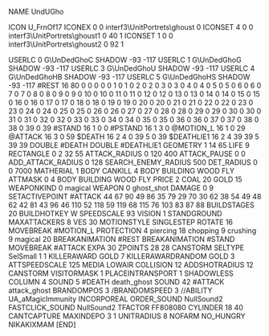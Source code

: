 NAME 			UndUGho

ICON 			U_FrnOf17
ICONEX 0 0 interf3\UnitPortrets\ghoust 0
ICONSET 4 0 0 interf3\UnitPortrets\ghoust1 0 40 1
ICONSET 1 0 0 interf3\UnitPortrets\ghoust2 0 92 1

USERLC 			0 G\UnDedGhoC SHADOW  -93 -117
USERLC 			1 G\UnDedGhoG SHADOW  -93 -117
USERLC 			3 G\UnDedGhoU SHADOW  -93 -117
USERLC 			4 G\UnDedGhoHB SHADOW -93 -117
USERLC 			5 G\UnDedGhoHS SHADOW -93 -117
#REST      		16 80 0 0 0 0 0 1 0 1 0 2 0 2 0 3 0 3 0 4 0 4 0 5 0 5 0 6 0 6 0 7 0 7 0 8 0 8 0 9 0 9 0 10 0 10 0 11 0 11 0 12 0 12 0 13 0 13 0 14 0 14 0 15 0 15 0 16 0 16 0 17 0 17 0 18 0 18 0 19 0 19 0 20 0 20 0 21 0 21 0 22 0 22 0 23 0 23 0 24 0 24 0 25 0 25 0 26 0 26 0 27 0 27 0 28 0 28 0 29 0 29 0 30 0 30 0 31 0 31 0 32 0 32 0 33 0 33 0 34 0 34 0 35 0 35 0 36 0 36 0 37 0 37 0 38 0 38 0 39 0 39
#STAND     		16 1 0 0
#PSTAND    		16 1 3 0
@MOTION_L  		16 1 0 29
@ATTACK    		16 3 0 59
$DEATH     		16 2 4 0 39 5 0 39
$DEATHLIE1 		16 2 4 39 39 5 39 39
DOUBLE 			#DEATH
DOUBLE 			#DEATHLIE1
GEOMETRY		1 14 65
LIFE     		9
RECTANGLE 		0 2 32 55
ATTACK_RADIUS 		0 120 400
ATTACK_PAUSE 		0 0
ADD_ATTACK_RADIUS 	0 128
SEARCH_ENEMY_RADIUS 	500
DET_RADIUS 		0 0 7000
MATHERIAL 		1 BODY
CANKILL 4 BODY BUILDING WOOD FLY
ATTMASK 0 4 BODY BUILDING WOOD FLY
PRICE 			2 COAL 20 GOLD 15
WEAPONKIND 		0 magical
WEAPON			0 ghost_shot
DAMAGE   		0 9
SETACTIVEPOINT 		#ATTACK 44 67 90 49 86 35 79 29 70 30 62 38 54 49 48 62 42 81 43 96 46 110 52 118 59 119 68 115 76 103 83 87 88
BUILDSTAGES 		20
BUILDHOTKEY		W
SPEEDSCALE 93
VISION 			1
STANDGROUND
MAXATTACKERS 8
VES 			30
MOTIONSTYLE 		SINGLESTEP
ROTATE 			16
MOVEBREAK 		#MOTION_L
PROTECTION 		4 piercing 18 chopping 9 crushing 9 magical 20
BREAKANIMATION 		#REST
BREAKANIMATION 		#STAND
MOVEBREAK 		#ATTACK
EXPA 			30
ZPOINTS	28 28
CANSTORM
SELTYPE SelSmall 1 1
KILLERAWARD             GOLD 7
KILLERAWARDRANDOM       GOLD 3
ATTSPEEDSCALE 125
MEDIA LOWAIR
COLLISION 12
ADDSHOTRADIUS 12
CANSTORM
VISITORMASK 1
PLACEINTRANSPORT 1
SHADOWLESS
COLUMN 4
SOUND 5 #DEATH death_ghost
SOUND 42 #ATTACK attack_ghost
BRANDOMPOS 3
/BRANDOMSPEED 3
//ABILITY	UA_aMagicImmunity
INCORPOREAL
ORDER_SOUND NullSound2
FASTCLICK_SOUND NullSound2
TFACTOR FF808080
CYLINDER 18 40
CANTCAPTURE
MAXINDEPO 3 1
UNITRADIUS 8
NOFARM
NO_HUNGRY
NIKAKIXMAM
[END]
